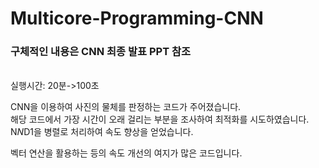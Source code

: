 # Multicore-Programming-CNN

<h3>구체적인 내용은 CNN 최종 발표 PPT 참조</h3><br>
실행시간: 20분->100초<br>

CNN을 이용하여 사진의 물체를 판정하는 코드가 주어졌습니다.<br>
해당 코드에서 가장 시간이 오래 걸리는 부분을 조사하여 최적화를 시도하였습니다.<br>
N*N*D1을 병렬로 처리하여 속도 향상을 얻었습니다.<br>

벡터 연산을 활용하는 등의 속도 개선의 여지가 많은 코드입니다.
